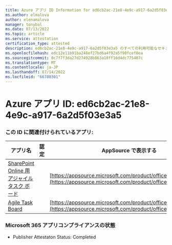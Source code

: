 ```yaml
---
title: Azure アプリ ID Information for ed6cb2ac-21e8-4e9c-a917-6a2d5f03e3a5
ms.author: elmalova
author: elenamalova
manager: tonybal
ms.date: 07/13/2022
ms.topic: article
ms.service: attestation
certification_type: attested
description: ed6cb2ac-21e8-4e9c-a917-6a2d5f03e3a5 のすべての利用可能なセキュリティとコンプライアンス情報。
ms.openlocfilehash: edc12e11b91ba248ef27bd6a4f92a5f90fcef0ea
ms.sourcegitcommit: 0c7f7f3da27d274928b863a18ff16d4dc775487c
ms.translationtype: MT
ms.contentlocale: ja-JP
ms.lasthandoff: 07/14/2022
ms.locfileid: "66780301"
---
```

# <a name="azure-app-id-ed6cb2ac-21e8-4e9c-a917-6a2d5f03e3a5"></a>Azure アプリ ID: ed6cb2ac-21e8-4e9c-a917-6a2d5f03e3a5


### <a name="apps-associated-with-this-id"></a>この ID に関連付けられているアプリ:
| **アプリ名** | **認定** | **AppSource で表示する** |
|--------------|---------------|-----------------------|
| [SharePoint Online 用アジャイル タスク ボード](../forward/WA200002087.md) |  | [https://appsource.microsoft.com/product/office/WA200002087](https://appsource.microsoft.com/product/office/WA200002087) |
| [Agile Task Board](../forward/WA200002162.md) |  | [https://appsource.microsoft.com/product/office/WA200002162](https://appsource.microsoft.com/product/office/WA200002162) |

### <a name="microsoft-365-app-compliance-status"></a>Microsoft 365 アプリコンプライアンスの状態
- Publisher Attestaton Status: Completed
